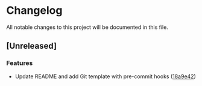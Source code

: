 # Changelog

All notable changes to this project will be documented in this file.

## [Unreleased]


### Features

- Update README and add Git template with pre-commit hooks ([18a9e42](18a9e424e26485c793ab74eef1007d36ebe08cbd))

<!-- generated by git-cliff -->
